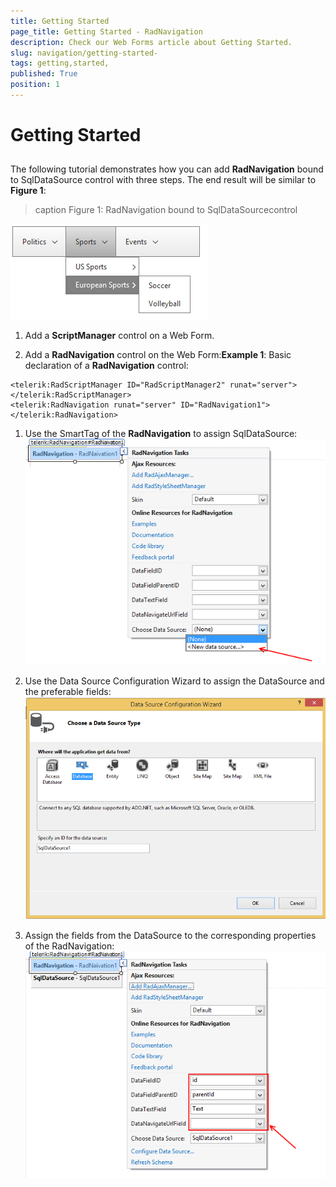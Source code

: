 ```yaml
---
title: Getting Started 
page_title: Getting Started - RadNavigation
description: Check our Web Forms article about Getting Started.
slug: navigation/getting-started-
tags: getting,started,
published: True
position: 1
---
```


# Getting Started 


## 

The following tutorial demonstrates how you can add **RadNavigation** bound to SqlDataSource control with three steps. The end result will be similar to **Figure 1**:
>caption Figure 1: RadNavigation bound to SqlDataSourcecontrol

![navigation-gettingstarted](images/navigation-gettingstarted.png)

1. Add a **ScriptManager** control on a Web Form.

1. Add a **RadNavigation** control on the Web Form:**Example 1**: Basic declaration of a **RadNavigation** control:

````ASPNET
<telerik:RadScriptManager ID="RadScriptManager2" runat="server"></telerik:RadScriptManager>
<telerik:RadNavigation runat="server" ID="RadNavigation1"></telerik:RadNavigation>
````

1. Use the SmartTag of the **RadNavigation** to assign SqlDataSource:![navigation-gettingstarted 1](images/navigation-gettingstarted1.png)

1. Use the Data Source Configuration Wizard to assign the DataSource and the preferable fields:![navigation-gettingstarted 2](images/navigation-gettingstarted2.png)

1. Assign the fields from the DataSource to the corresponding properties of the RadNavigation:![navigation-gettingstarted 3](images/navigation-gettingstarted3.png)
